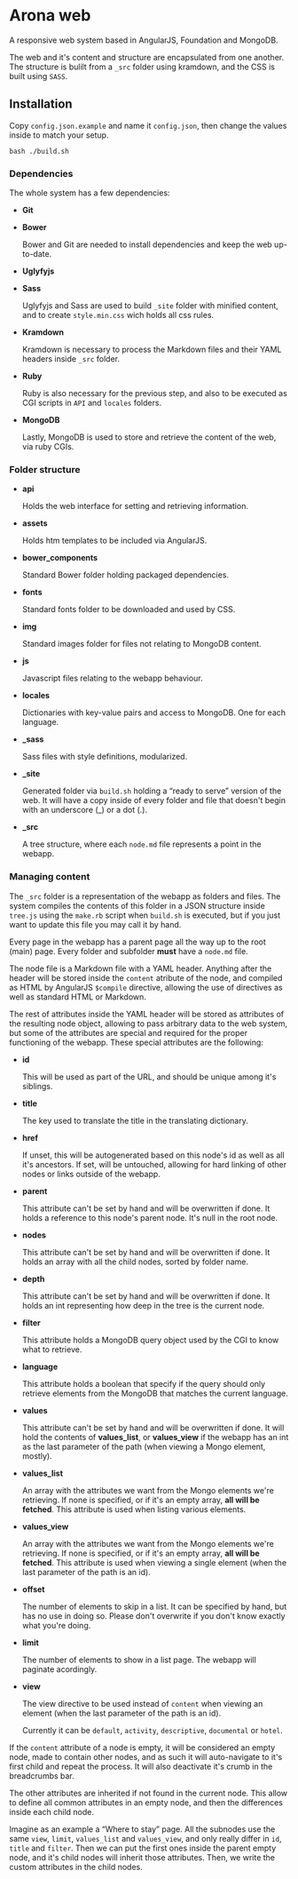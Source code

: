 Arona web
=========

A responsive web system based in AngularJS, Foundation and MongoDB.

The web and it's content and structure are encapsulated from one another.
The structure is bulilt from a `_src` folder using kramdown, and the CSS is built using `SASS`.

Installation
------------

Copy `config.json.example` and name it `config.json`, then change the values inside to match your setup.

```shell
bash ./build.sh
```

### Dependencies

The whole system has a few dependencies:

- **Git**
- **Bower**

   Bower and Git are needed to install dependencies and keep the web up-to-date.

- **Uglyfyjs**
- **Sass**

   Uglyfyjs and Sass are used to build `_site` folder with minified content, and to create `style.min.css` wich holds all css rules.

- **Kramdown**

   Kramdown is necessary to process the Markdown files and their YAML headers inside `_src` folder.

- **Ruby**

   Ruby is also necessary for the previous step, and also to be executed as CGI scripts in `API` and `locales` folders.

- **MongoDB**

   Lastly, MongoDB is used to store and retrieve the content of the web, via ruby CGIs.

### Folder structure

- **api**

   Holds the web interface for setting and retrieving information.

- **assets**

   Holds htm templates to be included via AngularJS.

- **bower_components**

   Standard Bower folder holding packaged dependencies.

- **fonts**

   Standard fonts folder to be downloaded and used by CSS.

- **img**

   Standard images folder for files not relating to MongoDB content.

- **js**

   Javascript files relating to the webapp behaviour.

- **locales**

   Dictionaries with key-value pairs and access to MongoDB. One for each language.

- **_sass**

   Sass files with style definitions, modularized.

- **_site**

   Generated folder via `build.sh` holding a “ready to serve” version of the web.
   It will have a copy inside of every folder and file that doesn't begin with an
   underscore (_) or a dot (.).

- **_src**

   A tree structure, where each `node.md` file represents a point in the webapp.

### Managing content

The `_src` folder is a representation of the webapp as folders and files. The 
system compiles the contents of this folder in a JSON structure inside `tree.js` 
using the `make.rb` script when `build.sh` is executed, but if you just want to 
update this file you may call it by hand.

Every page in the webapp has a parent page all the way up to the root (main) 
page. Every folder and subfolder **must** have a `node.md` file.

The node file is a Markdown file with a YAML header. Anything after the header 
will be stored inside the `content` atribute of the node, and compiled as HTML 
by AngularJS `$compile` directive, allowing the use of directives as well as 
standard HTML or Markdown.

The rest of attributes inside the YAML header will be stored as attributes of 
the resulting node object, allowing to pass arbitrary data to the web system, 
but some of the attributes are special and required for the proper functioning 
of the webapp. These special attributes are the following:

- **id**

   This will be used as part of the URL, and should be unique among it's 
   siblings.

- **title**

   The key used to translate the title in the translating dictionary.

- **href**

   If unset, this will be autogenerated based on this node's id as well as all 
   it's ancestors. If set, will be untouched, allowing for hard linking of other 
   nodes or links outside of the webapp.

- **parent**

   This attribute can't be set by hand and will be overwritten if done. It holds 
   a reference to this node's parent node. It's null in the root node.

- **nodes**

   This attribute can't be set by hand and will be overwritten if done. It holds 
   an array with all the child nodes, sorted by folder name.

- **depth**

   This attribute can't be set by hand and will be overwritten if done. It holds 
   an int representing how deep in the tree is the current node.

- **filter**

   This attribute holds a MongoDB query object used by the CGI to know what to 
   retrieve.

- **language**

   This attribute holds a boolean that specify if the query should only retrieve 
   elements from the MongoDB that matches the current language.

- **values**

   This attribute can't be set by hand and will be overwritten if done. It will 
   hold the contents of **values_list**, or **values_view** if the webapp has an 
   int as the last parameter of the path (when viewing a Mongo element, mostly).

- **values_list**

   An array with the attributes we want from the Mongo elements we're 
   retrieving. If none is specified, or if it's an empty array, **all will be 
   fetched**. This attribute is used when listing various elements.

- **values_view**

   An array with the attributes we want from the Mongo elements we're 
   retrieving. If none is specified, or if it's an empty array, **all will be 
   fetched**. This attribute is used when viewing a single element (when the 
   last parameter of the path is an id).

- **offset**

   The number of elements to skip in a list. It can be specified by hand, but 
   has no use in doing so. Please don't overwrite if you don't know exactly what 
   you're doing.

- **limit**

   The number of elements to show in a list page. The webapp will paginate 
   acordingly.

- **view**

   The view directive to be used instead of `content` when viewing an element
   (when the last parameter of the path is an id).  

   Currently it can be `default`, `activity`, `descriptive`, `documental` or
   `hotel`.

If the `content` attribute of a node is empty, it will be considered an empty 
node, made to contain other nodes, and as such it will auto-navigate to it's 
first child and repeat the process. It will also deactivate it's crumb in the 
breadcrumbs bar.

The other attributes are inherited if not found in the current node. This allow 
to define all common attributes in an empty node, and then the differences 
inside each child node.

Imagine as an example a “Where to stay” page. All the subnodes use the same 
`view`, `limit`, `values_list` and `values_view`, and only really differ in 
`id`, `title` and `filter`. Then we can put the first ones inside the parent 
empty node, and it's child nodes will inherit those attributes. Then, we write 
the custom attributes in the child nodes.
